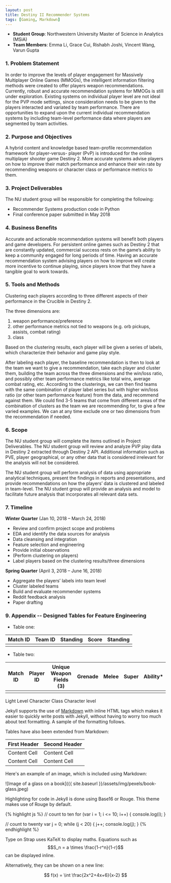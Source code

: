 ```yaml
---
layout: post
title: Destiny II Recommender Systems
tags: [Gaming, Markdown]
---
```


*   **Student Group**: Northwestern University Master of Science in Analytics (MSiA)    
*   **Team Members**: Emma Li, Grace Cui, Rishabh Joshi, Vincent Wang, Varun Gupta    

### 1. Problem Statement

In order to improve the levels of player engagement for Massively Multiplayer Online Games (MMOGs), the intelligent information filtering methods were created to offer players weapon recommendations. Currently, robust and accurate recommendation systems for MMOGs is still under exploration. Existing systems on individual player level are not ideal for the PVP mode settings, since consideration needs to be given to the players interacted and variated by team performance. There are opportunities to expand upon the current individual recommendation systems by including team-level performance data where players are segmented by team activities.

### 2. Purpose and Objectives

A hybrid content and knowledge based team-profile recommendation framework for player-versus- player (PvP) is introduced for the online multiplayer shooter game Destiny 2. More accurate systems advise players on how to improve their match performance and enhance their win rate by recommending weapons or character class or performance metrics to them. 

### 3. Project Deliverables 

The NU student group will be responsible for completing the following:<br/> 
*   Recommender Systems production code in Python<br/> 
*   Final conference paper submitted in May 2018<br/> 

### 4. Business Benefits

Accurate and actionable recommendation systems will benefit both players and game developers. For persistent online games such as Destiny 2 that are constantly updated, commercial success rests on the game’s ability to keep a community engaged for long periods of time. Having an accurate recommendation system advising players on how to improve will create more incentive to continue playing, since players know that they have a tangible goal to work towards.

### 5. Tools and Methods

Clustering each players according to three different aspects of their performance in the Crucible in Destiny 2. 

The three dimensions are:
1. weapon performance/preference
2. other performance metrics not tied to weapons (e.g. orb pickups, assists, combat rating)
3. class

Based on the clustering results, each player will be given a series of labels, which characterize their behavior and game play style. 

After labeling each player, the baseline recommendation is then to look at the team we want to give a recommendation, take each player and cluster them, building the team across the three dimensions and the win/loss ratio, and possibly other team performance metrics like total wins, average combat rating, etc. According to the clusterings, we can then find teams with the same combination of player label series but with higher win/loss ratio (or other team performance feature) from the data, and recommend against them. We could find 3-5 teams that come from different areas of the combination of clusters as the team we are recommending for, to give a few varied examples. We can at any time exclude one or two dimensions from the recommendation if needed.

### 6. Scope

The NU student group will complete the items outlined in Project Deliverables. The NU student group will review and analyze PVP play data in Destiny 2 extracted through Destiny 2 API. Additional information such as PVE, player geographical, or any other data that is considered irrelevant for the analysis will not be considered.

The NU student group will perform analysis of data using appropriate analytical techniques, present the findings in reports and presentations, and provide recommendations on how the players’ data is clustered and labeled in team-level. The NU student group will provide an analysis and model to facilitate future analysis that incorporates all relevant data sets. 

### 7. Timeline

**Winter Quarter** (Jan 10, 2018 – March 24, 2018) 
*   Review and confirm project scope and problems
*   EDA and identify the data sources for analysis
*	Data cleansing and integration
*	Feature selection and engineering
*	Provide initial observations
*	(Perform clustering on players)
*	Label players based on the clustering results/three dimensions 


**Spring Quarter** (April 3, 2018 – June 16, 2018) 
*   Aggregate the players’ labels into team level
*	Cluster labeled teams
*	Build and evaluate recommender systems 
*	Reddit feedback analysis 
*	Paper drafting

### 9. Appendix -- Designed Tables for Feature Engineering

*   Table one:

Match ID      | Team ID       | Standing      | Score         | Standing        
------------- | ------------- | ------------- | ------------- | -------------
              |               |               |               | 

*   Table two:

Match ID      | Player ID     | Unique Weapon Fields (3)     | Grenade       | Melee         | Super         | Ability*      
------------- | ------------- | ---------------------------- | ------------- | ------------- | ------------- | ------------- 
              |               |                              |               |               |               |


Light Level	Character Class	Character level




Jekyll supports the use of [Markdown](http://daringfireball.net/projects/markdown/syntax) with inline HTML tags which makes it easier to quickly write posts with Jekyll, without having to worry too much about text formatting. A sample of the formatting follows.

Tables have also been extended from Markdown:

First Header  | Second Header
------------- | -------------
Content Cell  | Content Cell
Content Cell  | Content Cell

Here's an example of an image, which is included using Markdown:

![Image of a glass on a book]({{ site.baseurl }}/assets/img/pexels/book-glass.jpeg)

Highlighting for code in Jekyll is done using Base16 or Rouge. This theme makes use of Rouge by default.

{% highlight js %}
// count to ten
for (var i = 1; i <= 10; i++) {
    console.log(i);
}

// count to twenty
var j = 0;
while (j < 20) {
    j++;
    console.log(j);
}
{% endhighlight %}

Type on Strap uses KaTeX to display maths. Equations such as $$S_n = a \times \frac{1-r^n}{1-r}$$ can be displayed inline.

Alternatively, they can be shown on a new line:

$$ f(x) = \int \frac{2x^2+4x+6}{x-2} $$
